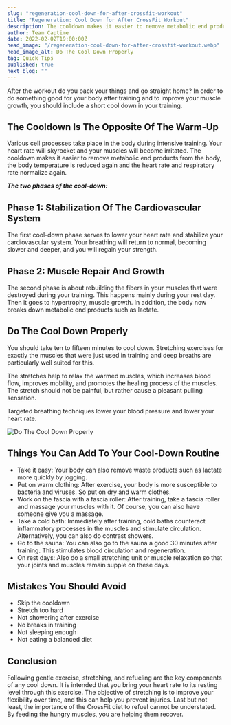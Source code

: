 ```yaml
---
slug: "regeneration-cool-down-for-after-crossfit-workout"
title: "Regeneration: Cool Down for After CrossFit Workout"
description: The cooldown makes it easier to remove metabolic end products from the body, the body temperature is reduced again and the heart rate and respiratory rate normalize again.
author: Team Captime
date: 2022-02-02T19:00:00Z
head_image: "/regeneration-cool-down-for-after-crossfit-workout.webp"
head_image_alt: Do The Cool Down Properly
tag: Quick Tips
published: true
next_blog: ""
---
```


After the workout do you pack your things and go straight home? In order to do something good for your body after training and to improve your muscle growth, you should include a short cool down in your training.

## The Cooldown Is The Opposite Of The Warm-Up

Various cell processes take place in the body during intensive training. Your heart rate will skyrocket and your muscles will become irritated. The cooldown makes it easier to remove metabolic end products from the body, the body temperature is reduced again and the heart rate and respiratory rate normalize again.

**_The two phases of the cool-down:_**

## Phase 1: Stabilization Of The Cardiovascular System

The first cool-down phase serves to lower your heart rate and stabilize your cardiovascular system. Your breathing will return to normal, becoming slower and deeper, and you will regain your strength.

## Phase 2: Muscle Repair And Growth

The second phase is about rebuilding the fibers in your muscles that were destroyed during your training. This happens mainly during your rest day. Then it goes to hypertrophy, muscle growth. In addition, the body now breaks down metabolic end products such as lactate.

## Do The Cool Down Properly

You should take ten to fifteen minutes to cool down. Stretching exercises for exactly the muscles that were just used in training and deep breaths are particularly well suited for this.

The stretches help to relax the warmed muscles, which increases blood flow, improves mobility, and promotes the healing process of the muscles. The stretch should not be painful, but rather cause a pleasant pulling sensation.

Targeted breathing techniques lower your blood pressure and lower your heart rate.

![Do The Cool Down Properly](/do-the-cool-down-properly.webp)

## Things You Can Add To Your Cool-Down Routine

- Take it easy: Your body can also remove waste products such as lactate more quickly by jogging.
- Put on warm clothing: After exercise, your body is more susceptible to bacteria and viruses. So put on dry and warm clothes.
- Work on the fascia with a fascia roller: After training, take a fascia roller and massage your muscles with it. Of course, you can also have someone give you a massage.
- Take a cold bath: Immediately after training, cold baths counteract inflammatory processes in the muscles and stimulate circulation. Alternatively, you can also do contrast showers.
- Go to the sauna: You can also go to the sauna a good 30 minutes after training. This stimulates blood circulation and regeneration.
- On rest days: Also do a small stretching unit or muscle relaxation so that your joints and muscles remain supple on these days.

## Mistakes You Should Avoid

- Skip the cooldown
- Stretch too hard
- Not showering after exercise
- No breaks in training
- Not sleeping enough
- Not eating a balanced diet

## Conclusion

Following gentle exercise, stretching, and refueling are the key components of any cool down. It is intended that you bring your heart rate to its resting level through this exercise. The objective of stretching is to improve your flexibility over time, and this can help you prevent injuries. Last but not least, the importance of the CrossFit diet to refuel cannot be understated. By feeding the hungry muscles, you are helping them recover.
